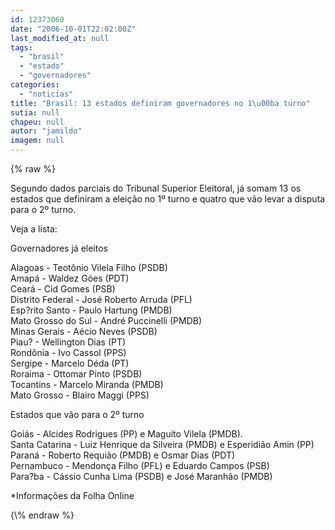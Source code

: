 ```yaml
---
id: 12373060
date: "2006-10-01T22:02:00Z"
last_modified_at: null
tags:
  - "brasil"
  - "estado"
  - "governadores"
categories:
  - "noticias"
title: "Brasil: 13 estados definiram governadores no 1\u00ba turno"
sutia: null
chapeu: null
autor: "jamildo"
imagem: null
---
```

{\% raw %}
<p>Segundo dados parciais do Tribunal Superior Eleitoral, j&aacute; somam 13 os estados que definiram a elei&ccedil;&atilde;o no 1&ordm; turno e quatro que v&atilde;o levar a disputa para o 2&ordm; turno.</p>
<p>Veja a lista:</p>
<p>Governadores j&aacute; eleitos</p>
<p>Alagoas - Teot&ocirc;nio Vilela Filho (PSDB)<br />Amap&aacute; - Waldez G&oacute;es (PDT)<br />Cear&aacute; - Cid Gomes (PSB)<br />Distrito Federal - Jos&eacute; Roberto Arruda (PFL)<br />Esp?rito Santo - Paulo Hartung (PMDB)<br />Mato Grosso do Sul - Andr&eacute; Puccinelli (PMDB)<br />Minas Gerais - A&eacute;cio Neves (PSDB)<br />Piau? - Wellington Dias (PT)<br />Rond&ocirc;nia - Ivo Cassol (PPS)<br />Sergipe - Marcelo D&eacute;da (PT)<br />Roraima - Ottomar Pinto (PSDB)<br />Tocantins - Marcelo Miranda (PMDB)<br />Mato Grosso - Blairo Maggi (PPS)</p>
<p>Estados que v&atilde;o para o 2&ordm; turno</p>
<p>Goi&aacute;s - Alcides Rodrigues (PP) e Maguito Vilela (PMDB).<br />Santa Catarina - Luiz Henrique da Silveira (PMDB) e Esperidi&atilde;o Amin (PP)<br />Paran&aacute; - Roberto Requi&atilde;o (PMDB) e Osmar Dias (PDT)<br />Pernambuco - Mendon&ccedil;a Filho (PFL) e Eduardo Campos (PSB)<br />Para?ba - C&aacute;ssio Cunha Lima (PSDB) e Jos&eacute; Maranh&atilde;o (PMDB)</p>
<p>*Informa&ccedil;&otilde;es da Folha Online</p>
{\% endraw %}